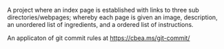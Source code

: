 A project where an index page is established with links to three sub directories/webpages; whereby each page is given an image, description, an unordered list of ingredients, and a ordered list of instructions.

An applicaton of git commit rules at https://cbea.ms/git-commit/